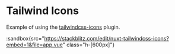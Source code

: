 # Tailwind Icons

Example of using the [tailwindcss-icons](https://github.com/egoist/tailwindcss-icons) plugin.


:sandbox{src="https://stackblitz.com/edit/nuxt-tailwindcss-icons?embed=1&file=app.vue" class="h-[600px]"}
